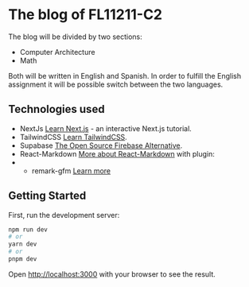 # The blog of FL11211-C2

The blog will be divided by two sections:
- Computer Architecture
- Math

Both will be written in English and Spanish. In order to fulfill the English assignment it will be possible switch between the two languages.  

## Technologies used
- NextJs [Learn Next.js](https://nextjs.org/learn) - an interactive Next.js tutorial.
- TailwindCSS [Learn TailwindCSS](https://tailwindcss.com/docs/installation).
- Supabase [The Open Source Firebase Alternative](https://supabase.com/).
- React-Markdown [More about React-Markdown](https://github.com/remarkjs/react-markdown#readme) with plugin:
- - remark-gfm [Learn more](https://github.com/remarkjs/remark-gfm)

## Getting Started

First, run the development server:

```bash
npm run dev
# or
yarn dev
# or
pnpm dev
```

Open [http://localhost:3000](http://localhost:3000) with your browser to see the result.
